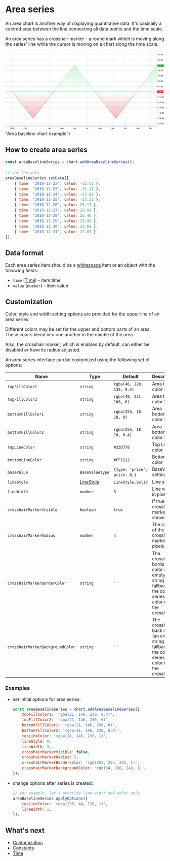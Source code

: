 # Area series

An area chart is another way of displaying quantitative data. It's basically a colored area between the line connecting all data points and the time scale.

An area series has a crosshair marker - a round mark which is moving along the series' line while the cursor is moving on a chart along the time scale.

![Area baseline chart example](./assets/area-baseline-series.png)"Area baseline chart example")

## How to create area series

```js
const areaBaselineSeries = chart.addAreaBaselineSeries();

// set the data
areaBaselineSeries.setData([
    { time: '2018-12-22', value: -32.51 },
    { time: '2018-12-23', value: -31.11 },
    { time: '2018-12-24', value: -27.02 },
    { time: '2018-12-25', value: -27.32 },
    { time: '2018-12-26', value: 25.17 },
    { time: '2018-12-27', value: 28.89 },
    { time: '2018-12-28', value: 25.46 },
    { time: '2018-12-29', value: 23.92 },
    { time: '2018-12-30', value: 22.68 },
    { time: '2018-12-31', value: 22.67 },
]);
```

## Data format

Each area series item should be a [whitespace](./whitespace-data.md) item or an object with the following fields:

- `time` ([Time](./time.md)) - item time
- `value` (`number`) - item value

## Customization

Color, style and width setting options are provided for the upper line of an area series.

Different colors may be set for the upper and bottom parts of an area.
These colors blend into one another in the middle of the area.

Also, the crosshair marker, which is enabled by default, can either be disabled or have its radius adjusted.

An area series interface can be customized using the following set of options:

|Name|Type|Default|Description|
|-|----|-------|-|
|`topFillColor1`|`string`|`rgba(46, 220, 135, 0.4)`|Area top fill color 1|
|`topFillColor2`|`string`|`rgba(40, 221, 100, 0)`|Area top color 2|
|`bottomFillColor1`|`string`|`rgba(255, 18, 18, 0)`|Area bottom color 1|
|`bottomFillColor2`|`string`|`rgba(255, 18, 18, 0.4)`|Area bottom color 2|
|`topLineColor`|`string`|`#33D778`|Top Line color|
|`bottomLineColor`|`string`|`#FF1212`|Bottom Line color|
|`baseValue`|`BaseValueType`|`{type: 'price', price: 0,}`|BaseValue settings|
|`lineStyle`|[LineStyle](./constants.md#linestyle)|`LineStyle.Solid`|Line style|
|`lineWidth`|`number`|`3`|Line width in pixels|
|`crosshairMarkerVisible`|`boolean`|`true`|If true, the crosshair marker is shown|
|`crosshairMarkerRadius`|`number`|`4`|The radius of the crosshair marker in pixels|
|`crosshairMarkerBorderColor`|`string`|`''`|The crosshair border color (an empty string fallbacks the color to series' color under the crosshair)|
|`crosshairMarkerBackgroundColor`|`string`|`''`|The crosshair back color (an empty string fallbacks the color to series' color under the crosshair)|

### Examples

- set initial options for area series:

    ```js
    const areaBaselineSeries = chart.addAreaBaselineSeries({
        topFillColor1: 'rgba(21, 146, 230, 0.4)',
        topFillColor2: 'rgba(21, 146, 230, 0)',
        bottomFillColor1: 'rgba(21, 146, 230, 0)',
        bottomFillColor2: 'rgba(21, 146, 230, 0.4)',
        topLineColor: 'rgba(21, 146, 230, 1)',
        lineStyle: 0,
        lineWidth: 3,
        crosshairMarkerVisible: false,
        crosshairMarkerRadius: 3,
        crosshairMarkerBorderColor: 'rgb(255, 255, 255, 1)',
        crosshairMarkerBackgroundColor: 'rgb(34, 150, 243, 1)',
    });
    ```

- change options after series is created:

    ```js
    // for example, let's override line width and color only
    areaBaselineSeries.applyOptions({
        topLineColor: 'rgba(255, 44, 128, 1)',
        lineWidth: 1,
    });
    ```

## What's next

- [Customization](./customization.md)
- [Constants](./constants.md)
- [Time](./time.md)
